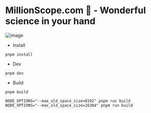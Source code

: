 # MillionScope.com 👋 - Wonderful science in your hand

![image](/images/Hi.gif)

- Install

```shell
pnpm install
```

- Dev

```shell
pnpm dev
```

- Build

```shell
pnpm build

NODE_OPTIONS="--max_old_space_size=8192" pnpm run build
NODE_OPTIONS="--max_old_space_size=16384" pnpm run build
```

<!-- ## Repos: -->

<!-- - [OpenHuman/Awesome Gesture Generation](https://github.com/OpenHuman-ai/awesome-gesture_generation) -->
<!-- - [https://hmthanh.github.io/3d-human-model/](https://hmthanh.github.io/3d-human-model/) -->

<!-- ## Contact with me

- Profile: https://hmthanh.github.io
- Github: https://github.com/hmthanh
- Twitter: https://twitter.com/hmthanh
- LinkedIn: https://www.linkedin.com/in/hmthanh -->
